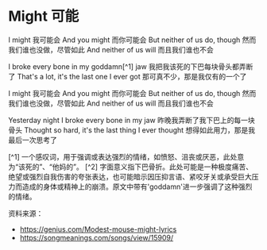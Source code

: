 # Might 可能

I might
我可能会
And you might
而你可能会
But neither of us do, though
然而我们谁也没做，尽管如此
And neither of us will
而且我们谁也不会

I broke every bone in my goddamn[^1] jaw
我把我该死的下巴每块骨头都弄断了
That's a lot, it's the last one I ever got
那可真不少，那是我仅有的一个了

I might
我可能会
And you might
而你可能会
But neither of us do, though
然而我们谁也没做，尽管如此
And neither of us will
而且我们谁也不会

Yesterday night I broke every bone in my jaw
昨晚我弄断了我下巴上的每一块骨头
Thought so hard, it's the last thing I ever thought
想得如此用力，那是我最后一次思考了

[^1] 一个感叹词，用于强调或表达强烈的情绪，如愤怒、沮丧或厌恶，此处意为“该死的”、“他妈的”。
[^2] 字面意义指下巴骨折。此处可能是一种极度痛苦、绝望或强烈自我伤害的夸张表达，也可能暗示因压抑言语、紧咬牙关或承受巨大压力而造成的身体或精神上的崩溃。原文中带有'goddamn'进一步强调了这种强烈的情绪。


资料来源：
- https://genius.com/Modest-mouse-might-lyrics
- https://songmeanings.com/songs/view/15909/
